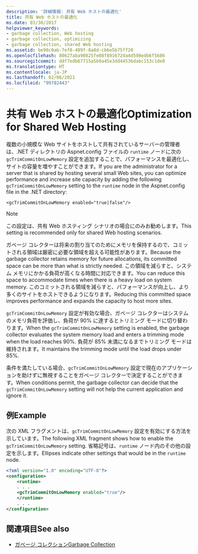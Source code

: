 ```yaml
---
description: '詳細情報: 共有 Web ホストの最適化'
title: 共有 Web ホストの最適化
ms.date: 03/30/2017
helpviewer_keywords:
- garbage collection, Web hosting
- garbage collection, optimizing
- garbage collection, shared Web hosting
ms.assetid: be98c0ab-7ef8-409f-8a0d-cb6e5b75ff20
ms.openlocfilehash: 80627aba90825fe08f891672da4d598edb6f5686
ms.sourcegitcommit: ddf7edb67715a5b9a45e3dd44536dabc153c1de0
ms.translationtype: HT
ms.contentlocale: ja-JP
ms.lasthandoff: 02/06/2021
ms.locfileid: "99782443"
---
```

# <a name="optimization-for-shared-web-hosting"></a><span data-ttu-id="5ea3d-103">共有 Web ホストの最適化</span><span class="sxs-lookup"><span data-stu-id="5ea3d-103">Optimization for Shared Web Hosting</span></span>

<span data-ttu-id="5ea3d-104">複数の小規模な Web サイトをホストして共有されているサーバーの管理者は、.NET ディレクトリの Aspnet.config ファイルの `runtime` ノードに次の `gcTrimCommitOnLowMemory` 設定を追加することで、パフォーマンスを最適化し、サイトの容量を増やすことができます。</span><span class="sxs-lookup"><span data-stu-id="5ea3d-104">If you are the administrator for a server that is shared by hosting several small Web sites, you can optimize performance and increase site capacity by adding the following `gcTrimCommitOnLowMemory` setting to the `runtime` node in the Aspnet.config file in the .NET directory:</span></span>  
  
 `<gcTrimCommitOnLowMemory enabled="true|false"/>`  
  
> [!NOTE]
> <span data-ttu-id="5ea3d-105">この設定は、共有 Web ホスティング シナリオの場合にのみお勧めします。</span><span class="sxs-lookup"><span data-stu-id="5ea3d-105">This setting is recommended only for shared Web hosting scenarios.</span></span>  
  
 <span data-ttu-id="5ea3d-106">ガベージ コレクターは将来の割り当てのためにメモリを保持するので、コミットされる領域は厳密に必要な領域を超える可能性があります。</span><span class="sxs-lookup"><span data-stu-id="5ea3d-106">Because the garbage collector retains memory for future allocations, its committed space can be more than what is strictly needed.</span></span> <span data-ttu-id="5ea3d-107">この領域を減らすと、システム メモリにかかる負荷が高くなる時間に対応できます。</span><span class="sxs-lookup"><span data-stu-id="5ea3d-107">You can reduce this space to accommodate times when there is a heavy load on system memory.</span></span> <span data-ttu-id="5ea3d-108">このコミットされる領域を減らすと、パフォーマンスが向上し、より多くのサイトをホストできるようになります。</span><span class="sxs-lookup"><span data-stu-id="5ea3d-108">Reducing this committed space improves performance and expands the capacity to host more sites.</span></span>  
  
 <span data-ttu-id="5ea3d-109">`gcTrimCommitOnLowMemory` 設定が有効な場合、ガベージ コレクターはシステムのメモリ負荷を評価し、負荷が 90% に達するとトリミング モードに切り替わります。</span><span class="sxs-lookup"><span data-stu-id="5ea3d-109">When the `gcTrimCommitOnLowMemory` setting is enabled, the garbage collector evaluates the system memory load and enters a trimming mode when the load reaches 90%.</span></span> <span data-ttu-id="5ea3d-110">負荷が 85% 未満になるまでトリミング モードは維持されます。</span><span class="sxs-lookup"><span data-stu-id="5ea3d-110">It maintains the trimming mode until the load drops under 85%.</span></span>  
  
 <span data-ttu-id="5ea3d-111">条件を満たしている場合、`gcTrimCommitOnLowMemory` 設定で現在のアプリケーションを助けずに無視することをガベージ コレクターで決定することができます。</span><span class="sxs-lookup"><span data-stu-id="5ea3d-111">When conditions permit, the garbage collector can decide that the `gcTrimCommitOnLowMemory` setting will not help the current application and ignore it.</span></span>  
  
## <a name="example"></a><span data-ttu-id="5ea3d-112">例</span><span class="sxs-lookup"><span data-stu-id="5ea3d-112">Example</span></span>  

 <span data-ttu-id="5ea3d-113">次の XML フラグメントは、`gcTrimCommitOnLowMemory` 設定を有効にする方法を示しています。</span><span class="sxs-lookup"><span data-stu-id="5ea3d-113">The following XML fragment shows how to enable the `gcTrimCommitOnLowMemory` setting.</span></span> <span data-ttu-id="5ea3d-114">省略記号は、`runtime` ノード内のその他の設定を示します。</span><span class="sxs-lookup"><span data-stu-id="5ea3d-114">Ellipses indicate other settings that would be in the `runtime` node.</span></span>  
  
```xml  
<?xml version="1.0" encoding="UTF-8"?>  
<configuration>  
    <runtime>  
    . . .  
    <gcTrimCommitOnLowMemory enabled="true"/>  
    </runtime>  
    . . .  
</configuration>  
```  
  
## <a name="see-also"></a><span data-ttu-id="5ea3d-115">関連項目</span><span class="sxs-lookup"><span data-stu-id="5ea3d-115">See also</span></span>

- [<span data-ttu-id="5ea3d-116">ガベージ コレクション</span><span class="sxs-lookup"><span data-stu-id="5ea3d-116">Garbage Collection</span></span>](index.md)
